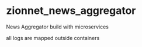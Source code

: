 # zionnet_news_aggregator
News Aggregator build with microservices


all logs are mapped outside containers

